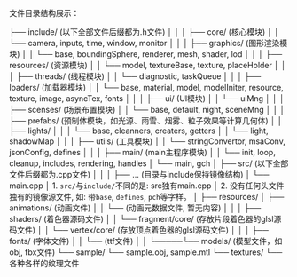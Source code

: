 文件目录结构展示：

├── include/    (以下全部文件后缀都为.h文件)
│     │
│     ├── core/ (核心模块)
│     │    └── camera, inputs, time, window, monitor
│     │
│     ├── graphics/ (图形渲染模块)
│     │    └── base, boundingSphere, renderer, mesh, shader, lod
│     │
│     ├── resources/ (资源模块)
│     │    └── model, textureBase, texture, placeHolder
│     │
│     ├── threads/ (线程模块)
│     │    └── diagnostic, taskQueue
│     │
│     ├── loaders/ (加载器模块)
│     │    └── base, material, model, modelIniter, resource, texture, image, asyncTex, fonts
│     │
│     ├── ui/ (UI模块)
│     │    └── uiMng
│     │
│     ├── scenses/ (场景布置模块)
│     │    └── base, default, night, sceneMng
│     │
│     ├── prefabs/ (预制体模块，如光源、雨雪、烟雾、粒子效果等计算几何体)
│     │    ├── lights/
│     │    │    └── base, cleanners, creaters, getters
│     │    └── light, shadowMap
│     │
│     ├── utils/ (工具模块)
│     │    └── stringConvertor, msaConv, jsonConfig, defines
│     │
│     ├── main/ (main主程序模块)
│     │    └── init, loop, cleanup, includes, rendering, handles
│     └── main, gch
│
├── src/    (以下全部文件后缀都为.cpp文件)
│     │
│     ├── ... (目录与include保持镜像结构)
│     └── main.cpp
│          1. `src/`与`include/`不同的是: src独有main.cpp
│          2. 没有任何头文件独有的镜像源文件, 如: 带`base`, `defines`, `pch`等字样。
│
├── resources/
│     ├── animations/ (动画文件)
│     │     └── (动画元数据文件, 暂无内容)
│     │
│     ├── shaders/ (着色器源码文件)
│     │     └── fragment/core/ (存放片段着色器的glsl源码文件)
│     │     └── vertex/core/ (存放顶点着色器的glsl源码文件)
│     │
│     ├── fonts/ (字体文件)
│     │     └── (ttf文件)
│     │
└─────└── models/ (模型文件，如obj, fbx文件)
            └── sample/
                    └── sample.obj, sample.mtl
                    └── textures/
                            └── 各种各样的纹理文件
